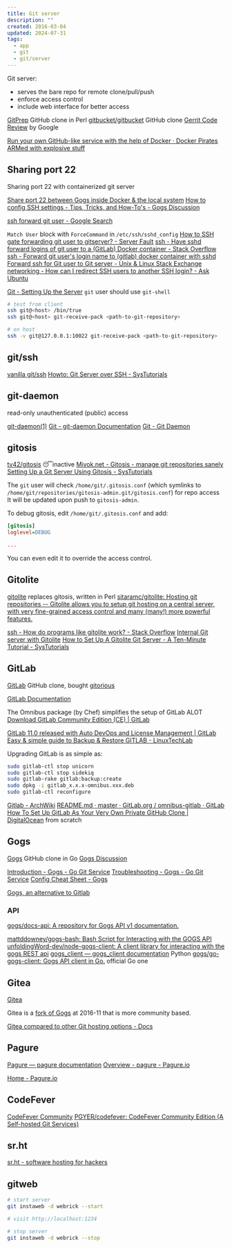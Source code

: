 ```yaml
---
title: Git server
description: ""
created: 2016-03-04
updated: 2024-07-31
tags:
  - app
  - git
  - git/server
---
```


Git server:

- serves the bare repo for remote clone/pull/push
- enforce access control
- include web interface for better access

[GitPrep](http://gitprep.yukikimoto.com/) GitHub clone in Perl
[gitbucket/gitbucket](https://github.com/gitbucket/gitbucket) GitHub clone
[Gerrit Code Review](https://www.gerritcodereview.com/) by Google

[Run your own GitHub-like service with the help of Docker · Docker Pirates ARMed with explosive stuff](http://blog.hypriot.com/post/run-your-own-github-like-service-with-docker/)

## Sharing port 22

Sharing port 22 with containerized git server

[Share port 22 between Gogs inside Docker & the local system](http://www.ateijelo.com/blog/2016/07/09/share-port-22-between-docker-gogs-ssh-and-local-system)
[How to config SSH settings - Tips, Tricks, and How-To's - Gogs Discussion](https://discuss.gogs.io/t/how-to-config-ssh-settings/34)

[ssh forward git user - Google Search](https://www.google.com/search?newwindow=1&sxsrf=ALeKk02aCapVMBcZwftsFRJFrYPUh5Y4Kg%3A1592008090725&ei=mh3kXv7mK9vXhwOLh5rwBQ&q=ssh+forward+git+user&oq=forward+git+ssh+&gs_lcp=CgZwc3ktYWIQAxgDMgYIABAWEB4yBggAEBYQHjIGCAAQFhAeMgYIABAWEB46BAgjECc6BAgAEEM6BQgAEJECOgcIABCDARBDOgcIABCxAxBDOgUIABCxAzoCCAA6BwgjEOoCECc6BQgAEMsBUPmLCVivtQlgotUJaAFwAHgAgAFwiAHCCpIBBDE4LjGYAQCgAQGqAQdnd3Mtd2l6sAEK&sclient=psy-ab)

`Match User` block with `ForceCommand` in `/etc/ssh/sshd_config`
[How to SSH gate forwarding git user to gitserver? - Server Fault](https://serverfault.com/questions/437952/how-to-ssh-gate-forwarding-git-user-to-gitserver)
[ssh - Have sshd forward logins of git user to a (GitLab) Docker container - Stack Overflow](https://stackoverflow.com/questions/33042817/have-sshd-forward-logins-of-git-user-to-a-gitlab-docker-container)
[ssh - Forward git user's login name to (gitlab) docker container with sshd](https://try2explore.com/questions/12062988)
[Forward ssh for Git user to Git server - Unix & Linux Stack Exchange](https://unix.stackexchange.com/a/260570/7691)
[networking - How can I redirect SSH users to another SSH login? - Ask Ubuntu](https://askubuntu.com/questions/649729/how-can-i-redirect-ssh-users-to-another-ssh-login)

[Git - Setting Up the Server](https://git-scm.com/book/en/v2/Git-on-the-Server-Setting-Up-the-Server)
`git` user should use `git-shell`

```sh
# test from client
ssh git@<host> /bin/true
ssh git@<host> git-receive-pack <path-to-git-repository>

# on host
ssh -v git@127.0.0.1:10022 git-receive-pack <path-to-git-repository>
```

## git/ssh

[vanilla git/ssh](http://stackoverflow.com/questions/10888300/gitosis-vs-gitolite)
[Howto: Git Server over SSH - SysTutorials](https://www.systutorials.com/set-up-git-server-through-ssh-connection/)

## git-daemon

read-only unauthenticated (public) access

[git-daemon(1)](https://www.kernel.org/pub/software/scm/git/docs/git-daemon.html)
[Git - git-daemon Documentation](https://git-scm.com/docs/git-daemon)
[Git - Git Daemon](https://git-scm.com/book/en/v2/Git-on-the-Server-Git-Daemon)

## gitosis

[tv42/gitosis](https://github.com/tv42/gitosis) 😴inactive
[Mivok.net - Gitosis - manage git repositories sanely](http://mivok.net/2010/03/05/gitosis.html)
[Setting Up a Git Server Using Gitosis - SysTutorials](https://www.systutorials.com/setting-up-git-server-using-gitosis/)

The `git` user will check `/home/git/.gitosis.conf` (which symlinks to `/home/git/repositories/gitosis-admin.git/gitosis.conf`) for repo access
It will be updated upon push to `gitosis-admin`.

To debug gitosis, edit `/home/git/.gitosis.conf` and add:

```ini
[gitosis]
loglevel=DEBUG

...
```

You can even edit it to override the access control.

## Gitolite

[gitolite](http://gitolite.com/gitolite/index.html) replaces gitosis, written in Perl
[sitaramc/gitolite: Hosting git repositories -- Gitolite allows you to setup git hosting on a central server, with very fine-grained access control and many (many!) more powerful features.](https://github.com/sitaramc/gitolite)

[ssh - How do programs like gitolite work? - Stack Overflow](http://stackoverflow.com/questions/13318715/how-do-programs-like-gitolite-work/)
[Internal Git server with Gitolite](https://sysadmincasts.com/episodes/11-internal-git-server-with-gitolite)
[How to Set Up A Gitolite Git Server - A Ten-Minute Tutorial - SysTutorials](https://www.systutorials.com/how-to-set-up-gitolite-git-server-a-ten-minute-tutorial/)

## GitLab

[GitLab](https://about.gitlab.com/) GitHub clone, bought [gitorious](https://gitorious.org/)

[GitLab Documentation](https://docs.gitlab.com/)

The Omnibus package (by Chef) simplifies the setup of GitLab ALOT
[Download GitLab Community Edition (CE) | GitLab](https://about.gitlab.com/downloads/)

[GitLab 11.0 released with Auto DevOps and License Management | GitLab](https://about.gitlab.com/2018/06/22/gitlab-11-0-released/)
[Easy & simple guide to Backup & Restore GITLAB - LinuxTechLab](https://linuxtechlab.com/simple-guide-backup-restore-gitlab/)

Upgrading GitLab is as simple as:

```sh
sudo gitlab-ctl stop unicorn
sudo gitlab-ctl stop sidekiq
sudo gitlab-rake gitlab:backup:create
sudo dpkg -i gitlab_x.x.x-omnibus.xxx.deb
sudo gitlab-ctl reconfigure
```

[Gitlab - ArchWiki](https://wiki.archlinux.org/title/gitlab)
[README.md · master · GitLab.org / omnibus-gitlab · GitLab](https://gitlab.com/gitlab-org/omnibus-gitlab/blob/master/README.md)
[How To Set Up GitLab As Your Very Own Private GitHub Clone | DigitalOcean](https://www.digitalocean.com/community/tutorials/how-to-set-up-gitlab-as-your-very-own-private-github-clone) from scratch

## Gogs

[Gogs](http://gogs.io/) GitHub clone in Go
[Gogs Discussion](https://discuss.gogs.io/)

[Introduction - Gogs - Go Git Service](https://gogs.io/docs)
[Troubleshooting - Gogs - Go Git Service](https://gogs.io/docs/intro/troubleshooting.html)
[Config Cheat Sheet - Gogs](https://gogs.io/docs/advanced/configuration_cheat_sheet)

[Gogs, an alternative to Gitlab](http://jbrodriguez.io/gogs-an-alternative-to-gitlab/)

### API

[gogs/docs-api: A repository for Gogs API v1 documentation.](https://github.com/gogs/docs-api)

[mattddowney/gogs-bash: Bash Script for Interacting with the GOGS API](https://github.com/mattddowney/gogs-bash)
[unfoldingWord-dev/node-gogs-client: A client library for interacting with the gogs REST api](https://github.com/unfoldingWord-dev/node-gogs-client)
[gogs_client — gogs_client documentation](https://pythonhosted.org/gogs-client/index.html) Python
[gogs/go-gogs-client: Gogs API client in Go.](https://github.com/gogs/go-gogs-client) official Go one

## Gitea

[Gitea](https://gitea.io/en-us/)

Gitea is a [fork of Gogs](https://blog.gitea.io/2016/12/welcome-to-gitea/) at 2016-11 that is more community based.

[Gitea compared to other Git hosting options - Docs](https://docs.gitea.io/en-us/comparison/)

## Pagure

[Pagure — pagure documentation](https://docs.pagure.org/pagure/)
[Overview - pagure - Pagure.io](https://pagure.io/pagure)

[Home - Pagure.io](https://pagure.io/)

## CodeFever

[CodeFever Community](https://codefever.cn/)
[PGYER/codefever: CodeFever Community Edition (A Self-hosted Git Services)](https://github.com/PGYER/codefever)

## sr.ht

[sr.ht - software hosting for hackers](https://meta.sr.ht/)

## gitweb

```sh
# start server
git instaweb -d webrick --start

# visit http://localhost:1234

# stop server
git instaweb -d webrick --stop
```

